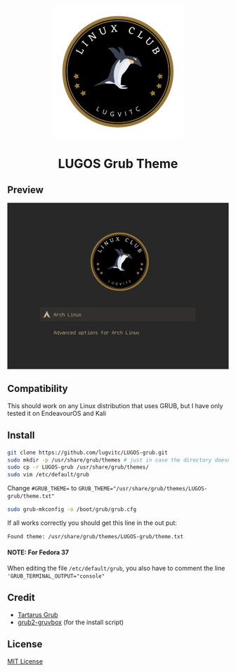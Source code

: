 <div align="center">
    <img src="/img/README-decorator.png" width=300/><br/>
    <h1> LUGOS Grub Theme</h1>
</div>

## Preview

![preview](/img/low-res.jpeg)

## Compatibility

This should work on any Linux distribution that uses GRUB, but I have only tested it on EndeavourOS and Kali

## Install

```bash
git clone https://github.com/lugvitc/LUGOS-grub.git
sudo mkdir -p /usr/share/grub/themes # just in case the directory doesn't exist
sudo cp -r LUGOS-grub /usr/share/grub/themes/
sudo vim /etc/default/grub
```

Change `#GRUB_THEME=` to
`GRUB_THEME="/usr/share/grub/themes/LUGOS-grub/theme.txt"`

```bash
sudo grub-mkconfig -o /boot/grub/grub.cfg
```

If all works correctly you should get this line in the out put:

```bash
Found theme: /usr/share/grub/themes/LUGOS-grub/theme.txt
```

#### NOTE: For Fedora 37

When editing the file `/etc/default/grub`, you also have to comment the line `'GRUB_TERMINAL_OUTPUT="console"`

## Credit

- [Tartarus Grub](https://github.com/AllJavi/tartarus-grub)
- [grub2-gruvbox](https://git.fs.lmu.de/adnan/grub2-gruvbox) (for the install script)

## License

[MIT License](./LICENSE)
